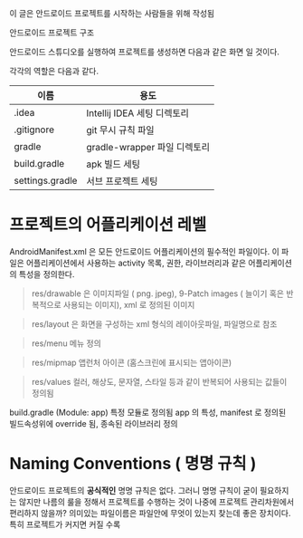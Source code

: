 이 글은 안드로이드 프로젝트를 시작하는 사람들을 위해 작성됨



안드로이드 프로젝트 구조

안드로이드 스튜디오를 실행하여 프로젝트를 생성하면 다음과 같은 화면 일 것이다.

각각의 역할은 다음과 같다.


이름 | 용도
-----|-----
.idea | Intellij IDEA 세팅 디렉토리
.gitignore | git 무시 규칙 파일
gradle | gradle-wrapper 파일 디렉토리
build.gradle | apk 빌드 세팅 
settings.gradle | 서브 프로젝트 세팅


# 프로젝트의 어플리케이션 레벨
AndroidManifest.xml 은 모든 안드로이드 어플리케이션의 필수적인 파일이다.
이 파일은 어플리케이션에서 사용하는 activity 목록, 권한, 라이브러리과 같은 어플리케이션의 특성을 정의한다.

> res/drawable 은 이미지파일 ( png. jpeg), 9-Patch images ( 늘이기 혹은 반복적으로 사용되는 이미지), xml 로 정의된 이미지

> res/layout 은 화면을 구성하는 xml 형식의 레이아웃파일, 파일명으로 참조

> res/menu 메뉴 정의

> res/mipmap 앱런처 아이콘 (홈스크린에 표시되는 앱아이콘)

> res/values 컬러, 해상도, 문자열, 스타일 등과 같이 반복되어 사용되는 값들이 정의됨

build.gradle (Module: app) 특정 모듈로 정의됨 app 의 특성, manifest 로 정의된 빌드속성위에 override 됨, 종속된 라이브러리 정의

# Naming Conventions ( 명명 규칙 )

안드로이드 프로젝트의 **공식적인** 명명 규칙은 없다. 그러니 명명 규칙이 굳이 필요하지는 않지만 나름의 룰을 정해서 프로젝트를 수행하는 것이 나중에 프로젝트 관리차원에서 편리하지 않을까?
의미있는 파일이름은 파일안에 무엇이 있는지 찾는데 좋은 장치이다. 특히 프로젝트가 커지면 커질 수록







